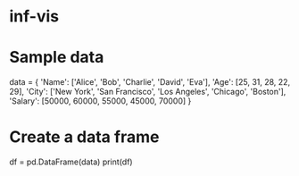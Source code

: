 # inf-vis
# Sample data
data = {
    'Name': ['Alice', 'Bob', 'Charlie', 'David', 'Eva'],
    'Age': [25, 31, 28, 22, 29],
    'City': ['New York', 'San Francisco', 'Los Angeles', 'Chicago', 'Boston'],
    'Salary': [50000, 60000, 55000, 45000, 70000]
}

# Create a data frame
df = pd.DataFrame(data)
print(df)

